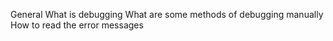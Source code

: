 General
What is debugging
What are some methods of debugging manually
How to read the error messages

